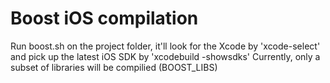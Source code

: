 Boost iOS compilation
=====

Run boost.sh on the project folder, it'll look for the Xcode by 'xcode-select' and pick up the latest iOS SDK by 'xcodebuild -showsdks'
Currently, only a subset of libraries will be compilied (BOOST_LIBS)



